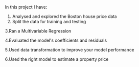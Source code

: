 In this project I have:

  1. Analysed and explored the Boston house price data
  2. Split the data for training and testing
     
  3.Ran a Multivariable Regression

  4.Evaluated the model's coefficients and residuals
  
  5.Used data transformation to improve your model performance
  
  6.Used the right model to estimate a property price
